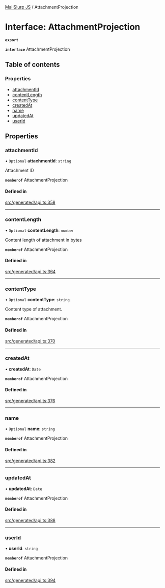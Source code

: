 [MailSlurp JS](../README.md) / AttachmentProjection

# Interface: AttachmentProjection

**`export`**

**`interface`** AttachmentProjection

## Table of contents

### Properties

- [attachmentId](AttachmentProjection.md#attachmentid)
- [contentLength](AttachmentProjection.md#contentlength)
- [contentType](AttachmentProjection.md#contenttype)
- [createdAt](AttachmentProjection.md#createdat)
- [name](AttachmentProjection.md#name)
- [updatedAt](AttachmentProjection.md#updatedat)
- [userId](AttachmentProjection.md#userid)

## Properties

### attachmentId

• `Optional` **attachmentId**: `string`

Attachment ID

**`memberof`** AttachmentProjection

#### Defined in

[src/generated/api.ts:358](https://github.com/mailslurp/mailslurp-client/blob/004c609/src/generated/api.ts#L358)

___

### contentLength

• `Optional` **contentLength**: `number`

Content length of attachment in bytes

**`memberof`** AttachmentProjection

#### Defined in

[src/generated/api.ts:364](https://github.com/mailslurp/mailslurp-client/blob/004c609/src/generated/api.ts#L364)

___

### contentType

• `Optional` **contentType**: `string`

Content type of attachment.

**`memberof`** AttachmentProjection

#### Defined in

[src/generated/api.ts:370](https://github.com/mailslurp/mailslurp-client/blob/004c609/src/generated/api.ts#L370)

___

### createdAt

• **createdAt**: `Date`

**`memberof`** AttachmentProjection

#### Defined in

[src/generated/api.ts:376](https://github.com/mailslurp/mailslurp-client/blob/004c609/src/generated/api.ts#L376)

___

### name

• `Optional` **name**: `string`

**`memberof`** AttachmentProjection

#### Defined in

[src/generated/api.ts:382](https://github.com/mailslurp/mailslurp-client/blob/004c609/src/generated/api.ts#L382)

___

### updatedAt

• **updatedAt**: `Date`

**`memberof`** AttachmentProjection

#### Defined in

[src/generated/api.ts:388](https://github.com/mailslurp/mailslurp-client/blob/004c609/src/generated/api.ts#L388)

___

### userId

• **userId**: `string`

**`memberof`** AttachmentProjection

#### Defined in

[src/generated/api.ts:394](https://github.com/mailslurp/mailslurp-client/blob/004c609/src/generated/api.ts#L394)
